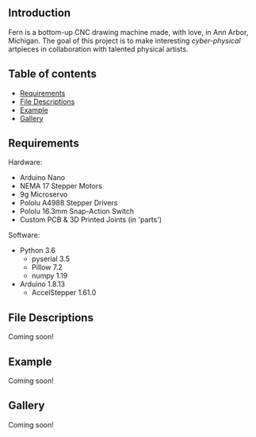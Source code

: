 ## Introduction
Fern is a bottom-up CNC drawing machine made, with love, in Ann Arbor, Michigan. 
The goal of this project is to make interesting *cyber-physical* artpieces in collaboration with talented physical artists.

## Table of contents
- [Requirements](#requirements)
- [File Descriptions](#file-descriptions)
- [Example](#examples)
- [Gallery](#gallery)

## Requirements

Hardware:

- Arduino Nano
- NEMA 17 Stepper Motors
- 9g Microservo
- Pololu A4988 Stepper Drivers
- Pololu 16.3mm Snap-Action Switch
- Custom PCB & 3D Printed Joints (in 'parts')

Software:

- Python 3.6
	- pyserial 3.5
	- Pillow 7.2
	- numpy 1.19
- Arduino 1.8.13
	- AccelStepper 1.61.0

## File Descriptions
Coming soon!

## Example
Coming soon!

## Gallery
Coming soon!
	
  
